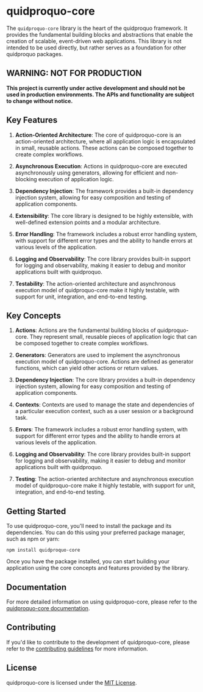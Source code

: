 # quidproquo-core

The `quidproquo-core` library is the heart of the quidproquo framework. It provides the fundamental building blocks and abstractions that enable the creation of scalable, event-driven web applications. This library is not intended to be used directly, but rather serves as a foundation for other quidproquo packages.

## WARNING: NOT FOR PRODUCTION

**This project is currently under active development and should not be used in production environments. The APIs and functionality are subject to change without notice.**

## Key Features

1. **Action-Oriented Architecture**: The core of quidproquo-core is an action-oriented architecture, where all application logic is encapsulated in small, reusable actions. These actions can be composed together to create complex workflows.

2. **Asynchronous Execution**: Actions in quidproquo-core are executed asynchronously using generators, allowing for efficient and non-blocking execution of application logic.

3. **Dependency Injection**: The framework provides a built-in dependency injection system, allowing for easy composition and testing of application components.

4. **Extensibility**: The core library is designed to be highly extensible, with well-defined extension points and a modular architecture.

5. **Error Handling**: The framework includes a robust error handling system, with support for different error types and the ability to handle errors at various levels of the application.

6. **Logging and Observability**: The core library provides built-in support for logging and observability, making it easier to debug and monitor applications built with quidproquo.

7. **Testability**: The action-oriented architecture and asynchronous execution model of quidproquo-core make it highly testable, with support for unit, integration, and end-to-end testing.

## Key Concepts

1. **Actions**: Actions are the fundamental building blocks of quidproquo-core. They represent small, reusable pieces of application logic that can be composed together to create complex workflows.

2. **Generators**: Generators are used to implement the asynchronous execution model of quidproquo-core. Actions are defined as generator functions, which can yield other actions or return values.

3. **Dependency Injection**: The core library provides a built-in dependency injection system, allowing for easy composition and testing of application components.

4. **Contexts**: Contexts are used to manage the state and dependencies of a particular execution context, such as a user session or a background task.

5. **Errors**: The framework includes a robust error handling system, with support for different error types and the ability to handle errors at various levels of the application.

6. **Logging and Observability**: The core library provides built-in support for logging and observability, making it easier to debug and monitor applications built with quidproquo.

7. **Testing**: The action-oriented architecture and asynchronous execution model of quidproquo-core make it highly testable, with support for unit, integration, and end-to-end testing.

## Getting Started

To use quidproquo-core, you'll need to install the package and its dependencies. You can do this using your preferred package manager, such as npm or yarn:

```
npm install quidproquo-core
```

Once you have the package installed, you can start building your application using the core concepts and features provided by the library.

## Documentation

For more detailed information on using quidproquo-core, please refer to the [quidproquo-core documentation](https://github.com/joe-coady/quidproquo/tree/main/packages/quidproquo-core).

## Contributing

If you'd like to contribute to the development of quidproquo-core, please refer to the [contributing guidelines](https://github.com/joe-coady/quidproquo/blob/main/CONTRIBUTING.md) for more information.

## License

quidproquo-core is licensed under the [MIT License](https://github.com/joe-coady/quidproquo/blob/main/LICENSE).